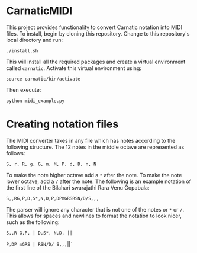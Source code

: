 # CarnaticMIDI

This project provides functionality to convert Carnatic notation into MIDI files. To install, begin by cloning this repository. Change to this repository's local directory and run:

`./install.sh`

This will install all the required packages and create a virtual environment called `carnatic`. Activate this virtual environment using:

`source carnatic/bin/activate`

Then execute:

`python midi_example.py`

# Creating notation files

The MIDI converter takes in any file which has notes according to the following structure. The 12 notes in the middle octave are represented as follows:

`S, r, R, g, G, m, M, P, d, D, n, N`

To make the note higher octave add a `*` after the note. To make the note lower octave, add a `/` after the note. The following is an example notation of the first line of the Bilahari swarajathi Rara Venu Gopabala:

`S,,RG,P,D,S*,N,D,P,DPmGRSRSN/D/S,,,`

The parser will ignore any character that is not one of the notes or `*` or `/`. This allows for spaces and newlines to format the notation to look nicer, such as the following:

`S,,R G,P, | D,S*, N,D, ||`

`P,DP mGRS | RSN/D/ S,,,`||`
